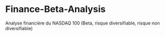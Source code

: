 # Finance-Beta-Analysis
Analyse financière du NASDAQ 100 (Beta, risque diversifiable, risque non diversifiable)
